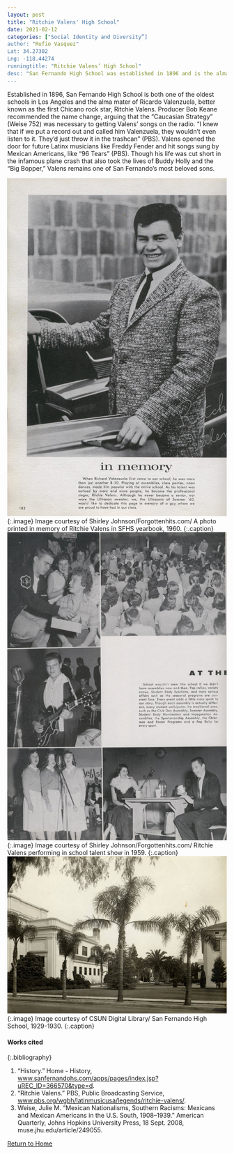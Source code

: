 ```yaml
---
layout: post
title: "Ritchie Valens' High School"
date: 2021-02-12
categories: ["Social Identity and Diversity”]
author: "Rufio Vasquez"
Lat: 34.27302
Lng: -118.44274
runningtitle: "Ritchie Valens’ High School"
desc: "San Fernando High School was established in 1896 and is the alma mater of Ritchie Valens, singer of “La Bamba.”"
---
```

Established in 1896, San Fernando High School is both one of the oldest schools in Los Angeles and the alma mater of Ricardo Valenzuela, better known as the first Chicano rock star, Ritchie Valens. Producer Bob Keane recommended the name change, arguing that the “Caucasian Strategy” (Weise 752) was necessary to getting Valens’ songs on the radio. “I knew that if we put a record out and called him Valenzuela, they wouldn’t even listen to it. They’d just throw it in the trashcan” (PBS). Valens opened the door for future Latinx musicians like Freddy Fender and hit songs sung by Mexican Americans, like “96 Tears” (PBS). Though his life was cut short in the infamous plane crash that also took the lives of Buddy Holly and the “Big Bopper,” Valens remains one of San Fernando’s most beloved sons.

![San Fernando H.S. Yearbook 1960](images/RitchieVallensHighSchool_Pin1_Image1.jpg)
   {:.image} 
Image courtesy of Shirley Johnson/Forgottenhits.com/ A photo printed in memory of Ritchie Valens in SFHS yearbook, 1960.
   {:.caption} 
![San Fernando H.S. Yearbook 1959](images/RitchieVallensHighSchool_Pin1_Image2.jpg)
   {:.image} 
Image courtesy of Shirley Johnson/Forgottenhits.com/ Ritchie Valens performing in school talent show in 1959.
   {:.caption} 
![San Fernando H.S. Yearbook 1930](images//RitchieVallensHighSchool_Pin1_Image3.jpg)
   {:.image} 
Image courtesy of CSUN Digital Library/ San Fernando High School, 1929-1930.
   {:.caption} 

#### Works cited
{:.bibliography} 
1. “History.” Home - History, www.sanfernandohs.com/apps/pages/index.jsp?uREC_ID=366570&type=d. 
2. “Ritchie Valens.” PBS, Public Broadcasting Service, www.pbs.org/wgbh/latinmusicusa/legends/ritchie-valens/. 
3. Weise, Julie M. “Mexican Nationalisms, Southern Racisms: Mexicans and Mexican Americans in the U.S. South, 1908–1939.” American Quarterly, Johns Hopkins University Press, 18 Sept. 2008, muse.jhu.edu/article/249055. 


[Return to Home](https://uclachicanxstudies.github.io/BarrioSuburbanisms/)


















